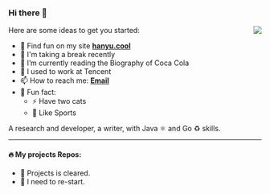 ### Hi there 👋

<img align="right" src="https://github-readme-stats.vercel.app/api?username=okhanyu&title_color=fff&text_color=fff&icon_color=ccc&bg_color=000&hide_title=true&show_icons=true" />

<!--  **okhanyu/okhanyu** is a ✨ _special_ ✨ repository because its `README.md` (this file) appears on your GitHub profile. -->

Here are some ideas to get you started:

- 🍭 Find fun on my site [**hanyu.cool**](https://hanyu.cool/)
- 🌱 I'm taking a break recently
- 💬 I’m currently reading the Biography of Coca Cola
- 🔭 I used to work at Tencent
- 📫 How to reach me:  [**Email**](mailto:hi@hanyu.cool)
- 👨‍ Fun fact: 
  - ⚡ Have two cats
  - 🥊 Like Sports
  
<!-- <img align="right" src="https://github-readme-stats.vercel.app/api?username=okhanyu&show_icons=true&count_private=true&hide_border=true&cache_seconds=1900"/> -->



<!-- [![okhanyu github stats](https://github-readme-stats.vercel.app/api?username=okhanyu)](https://github.com/okhanyu) -->

A research and developer, a writer, with Java ⚛️ and Go ♻️ skills.

---

#### 🔥 My projects Repos:
- 🌱 Projects is cleared.
- 🔰 I need to re-start.
